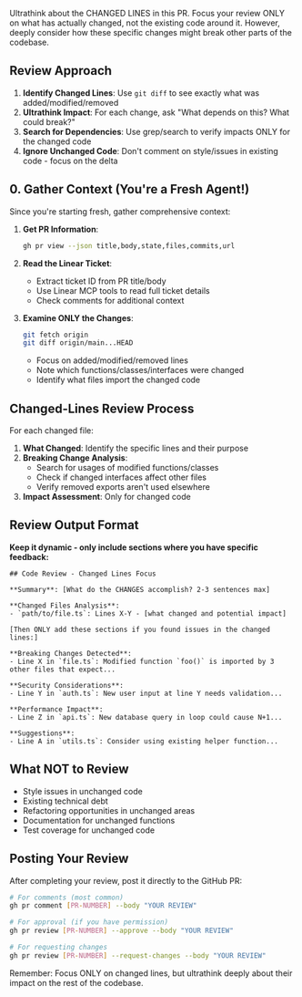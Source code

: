 Ultrathink about the CHANGED LINES in this PR. Focus your review ONLY on what has actually changed, not the existing code around it. However, deeply consider how these specific changes might break other parts of the codebase.

## Review Approach

1. **Identify Changed Lines**: Use `git diff` to see exactly what was added/modified/removed
2. **Ultrathink Impact**: For each change, ask "What depends on this? What could break?"
3. **Search for Dependencies**: Use grep/search to verify impacts ONLY for the changed code
4. **Ignore Unchanged Code**: Don't comment on style/issues in existing code - focus on the delta

## 0. Gather Context (You're a Fresh Agent!)

Since you're starting fresh, gather comprehensive context:

1. **Get PR Information**:

   ```bash
   gh pr view --json title,body,state,files,commits,url
   ```

2. **Read the Linear Ticket**:
   - Extract ticket ID from PR title/body
   - Use Linear MCP tools to read full ticket details
   - Check comments for additional context

3. **Examine ONLY the Changes**:

   ```bash
   git fetch origin
   git diff origin/main...HEAD
   ```

   - Focus on added/modified/removed lines
   - Note which functions/classes/interfaces were changed
   - Identify what files import the changed code

## Changed-Lines Review Process

For each changed file:

1. **What Changed**: Identify the specific lines and their purpose
2. **Breaking Change Analysis**:
   - Search for usages of modified functions/classes
   - Check if changed interfaces affect other files
   - Verify removed exports aren't used elsewhere
3. **Impact Assessment**: Only for changed code

## Review Output Format

**Keep it dynamic - only include sections where you have specific feedback:**

```
## Code Review - Changed Lines Focus

**Summary**: [What do the CHANGES accomplish? 2-3 sentences max]

**Changed Files Analysis**:
- `path/to/file.ts`: Lines X-Y - [what changed and potential impact]

[Then ONLY add these sections if you found issues in the changed lines:]

**Breaking Changes Detected**:
- Line X in `file.ts`: Modified function `foo()` is imported by 3 other files that expect...

**Security Considerations**:
- Line Y in `auth.ts`: New user input at line Y needs validation...

**Performance Impact**:
- Line Z in `api.ts`: New database query in loop could cause N+1...

**Suggestions**:
- Line A in `utils.ts`: Consider using existing helper function...
```

## What NOT to Review

- Style issues in unchanged code
- Existing technical debt
- Refactoring opportunities in unchanged areas
- Documentation for unchanged functions
- Test coverage for unchanged code

## Posting Your Review

After completing your review, post it directly to the GitHub PR:

```bash
# For comments (most common)
gh pr comment [PR-NUMBER] --body "YOUR REVIEW"

# For approval (if you have permission)
gh pr review [PR-NUMBER] --approve --body "YOUR REVIEW"

# For requesting changes
gh pr review [PR-NUMBER] --request-changes --body "YOUR REVIEW"
```

Remember: Focus ONLY on changed lines, but ultrathink deeply about their impact on the rest of the codebase.
